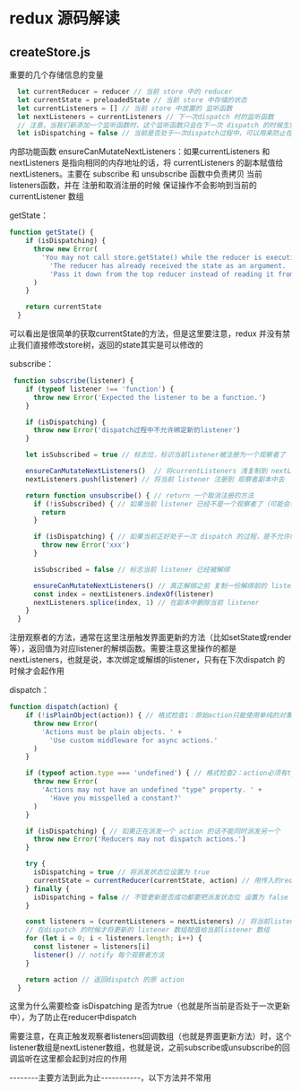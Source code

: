 # redux 源码解读

## createStore.js

重要的几个存储信息的变量

```javascript
  let currentReducer = reducer // 当前 store 中的 reducer
  let currentState = preloadedState // 当前 store 中存储的状态
  let currentListeners = [] // 当前 store 中放置的 监听函数
  let nextListeners = currentListeners // 下一次dispatch 时的监听函数
  // 注意，当我们新添加一个监听函数时，这个监听函数只会在下一次 dispatch 的时候生效
  let isDispatching = false // 当前是否处于一次dispatch过程中，可以用来防止在reducer里再次dispatch，或subscribe，或unsubscribe
```

内部功能函数 ensureCanMutateNextListeners：如果currentListeners 和 nextListeners 是指向相同的内存地址的话，将 currentListeners 的副本赋值给nextListeners。主要在 subscribe 和 unsubscribe 函数中负责拷贝 当前listeners函数，并在 注册和取消注册的时候 保证操作不会影响到当前的currentListener 数组

getState：

```javascript
function getState() {
    if (isDispatching) {
      throw new Error(
        'You may not call store.getState() while the reducer is executing. ' +
          'The reducer has already received the state as an argument. ' +
          'Pass it down from the top reducer instead of reading it from the store.'
      )
    }

    return currentState
  }
```

可以看出是很简单的获取currentState的方法，但是这里要注意，redux 并没有禁止我们直接修改store树，返回的state其实是可以修改的

subscribe：

```javascript
 function subscribe(listener) {
    if (typeof listener !== 'function') {
      throw new Error('Expected the listener to be a function.')
    }

    if (isDispatching) {
      throw new Error('dispatch过程中不允许绑定新的listener')
    }

    let isSubscribed = true // 标志位，标识当前listener被注册为一个观察者了

    ensureCanMutateNextListeners()  // 将currentListeners 浅复制到 nextListeners（保存了一个观察者副本）
    nextListeners.push(listener) // 将当前 listener 注册到 观察者副本中去

    return function unsubscribe() { // return 一个取消注册的方法
      if (!isSubscribed) { // 如果当前 listener 已经不是一个观察者了（可能会有多次解绑的情况），直接return
        return
      }

      if (isDispatching) { // 如果当前正好处于一次 dispatch 的过程，是不允许解绑的
        throw new Error('xxx')
      }

      isSubscribed = false // 标志当前 listener 已经被解绑

      ensureCanMutateNextListeners() // 真正解绑之前 复制一份解绑前的 listeners 副本
      const index = nextListeners.indexOf(listener)
      nextListeners.splice(index, 1) // 在副本中删除当前 listener
    }
  }
```

注册观察者的方法，通常在这里注册触发界面更新的方法（比如setState或render等），返回值为对应listener的解绑函数。需要注意这里操作的都是 nextListeners，也就是说，本次绑定或解绑的listener，只有在下次dispatch 的时候才会起作用

dispatch：

```javascript
function dispatch(action) {
    if (!isPlainObject(action)) { // 格式检查1：原始action只能使用单纯的对象类型
      throw new Error(
        'Actions must be plain objects. ' +
          'Use custom middleware for async actions.'
      )
    }

    if (typeof action.type === 'undefined') { // 格式检查2：action必须有type类型
      throw new Error(
        'Actions may not have an undefined "type" property. ' +
          'Have you misspelled a constant?'
      )
    }

    if (isDispatching) { // 如果正在派发一个 action 的话不能同时派发另一个
      throw new Error('Reducers may not dispatch actions.')
    }

    try {
      isDispatching = true // 将派发状态位设置为 true
      currentState = currentReducer(currentState, action) // 用传入的reducer对store 状态树进行更新
    } finally {
      isDispatching = false // 不管更新是否成功都要把派发状态位 设置为 false
    }

    const listeners = (currentListeners = nextListeners) // 将当前listeners监听数组设置为 操作过的副本listeners数组
    // 在dispatch 的时候才将更新的 listener 数组赋值给当前listener 数组
    for (let i = 0; i < listeners.length; i++) {
      const listener = listeners[i]
      listener() // notify 每个观察者方法
    }

    return action // 返回dispatch 的原 action
  }
```

这里为什么需要检查 isDispatching 是否为true（也就是所当前是否处于一次更新中），为了防止在reducer中dispatch

需要注意，在真正触发观察者listeners回调数组（也就是界面更新方法）时，这个listener数组是nextListener数组，也就是说，之前subscribe或unsubscribe的回调监听在这里都会起到对应的作用

--------主要方法到此为止-----------，以下方法并不常用

